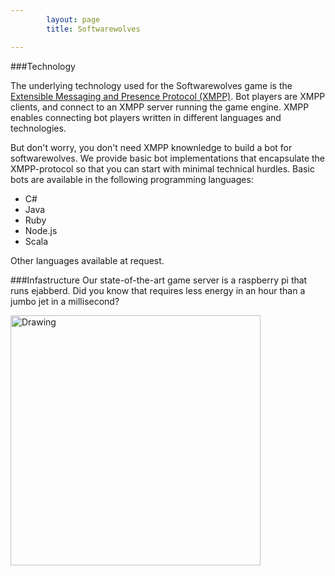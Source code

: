 ```yaml
---
        layout: page
        title: Softwarewolves

---
```


###Technology
<style typ="text/css">
    #menu_technology, #menu_technology a {
        background: #323232;
        color:white;
    }
</style>
The underlying technology used for the Softwarewolves game is the [Extensible Messaging and Presence Protocol (XMPP)](http://en.wikipedia.org/wiki/XMPP). Bot players are XMPP clients, and connect to an XMPP server running the game engine. XMPP enables connecting bot players written in different languages and technologies.

But don't worry, you don't need XMPP knownledge to build a bot for softwarewolves. We provide basic bot implementations that encapsulate the XMPP-protocol so that you can start with minimal technical hurdles. Basic bots are available in the following programming languages:
- C#
- Java
- Ruby
- Node.js
- Scala

Other languages available at request.
 
###Infastructure
Our state-of-the-art game server is a raspberry pi that runs ejabberd. Did you know that requires less energy in an hour than a jumbo jet in a millisecond?

<img src="https://raw.github.com/softwarewolves/softwarewolves.github.io/master/photos/pi.jpg" alt="Drawing" style="width: 400px;"/>
